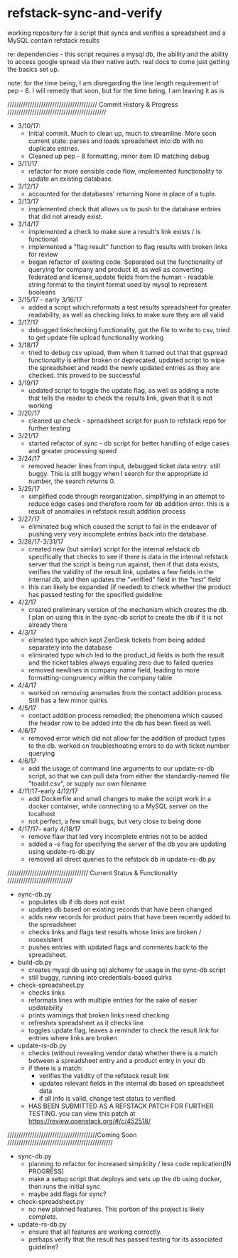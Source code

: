 # refstack-sync-and-verify
working repository for a script that syncs and verifies a spreadsheet and a
MySQL contain refstack results

re: dependencies - this script requires a mysql db, the ability and the ability
to access google spread via their native auth. real docs to come
just getting
the basics set up.

note: for the time being, I am disregarding the line length requirement of
pep - 8. I will remedy that soon, but for the time being, I am leaving it as is

//////////////////////////////////////// Commit History & Progress ////////////////////////////////////////////

* 3/10/17:
    - Initial commit. Much to clean up, much to streamline. More soon
        current state: parses and loads spreadsheet into db with no duplicate
        entries.
    - Cleaned up pep - 8 formatting, minor item ID matching debug
* 3/11/17
    - refactor for more sensible code flow, implemented functionality
        to update an existing database.
* 3/12/17
    - accounted for the databases' returning None in place of a tuple.
* 3/13/17
    - implemented check that allows us to push to the database entries that
        did not already exist.
* 3/14/17
    - implemented a check to make sure a result's link exists / is
        functional
    - implemented a "flag result" function to flag results with broken links for
        review
    - began refactor of existing code. Separated out the functionality of querying
        for company and product id, as well as converting federated and license_update
        fields from the human - readable string format to the tinyint format used by
        mysql to represent booleans
* 3/15/17 - early 3/16/17
    - added a script which reformats a test results spreadsheet for greater
        readability, as well as checking links to make sure they are all valid
* 3/17/17
    - debugged linkchecking functionality, got the file to write to csv, tried to get
        update file upload functionality working
* 3/18/17
    - tried to debug csv upload, then when it turned out that that gspread functionality
        is either broken or deprecated, updated script to wipe the spreadsheet and readd
        the newly updated entries as they are checked. this proved to be successful
* 3/19/17
    - updated script to toggle the update flag, as well as adding a note that tells the
        reader to check the results link, given that it is not working
* 3/20/17
    - cleaned up check - spreadsheet script for push to refstack repo for further testing
* 3/21/17
    - started refactor of sync - db script for better handling of edge cases and greater
        processing speed
* 3/24/17
    - removed header lines from input, debugged ticket data entry. still buggy. This is
        still buggy
        when I search for the appropriate id number, the search returns 0.
* 3/25/17
    - simplified code through reorganization. simplifying in an attempt to reduce edge
        cases and therefore room for db addition error. this is a result of anomalies in
        refstack result addition process
* 3/27/17
    - eliminated bug which caused the script to fail in the endeavor of pushing very
        very incomplete entries back into the database.
* 3/28/17-3/31/17
    - created new (but similar) script for the internal refstack db specifically that checks to
      see if there is data in the internal refstack server that the script is being run against,
      then if that data exists, verifies the validity of the result link, updates a few fields
      in the internal db, and then updates the "verified" field in the "test" field
    - this can likely be expanded (if needed) to check whether the product has passed testing for
      the specified guideline
* 4/2/17
    - created preliminary version of the mechanism which creates the db. I plan on using this in
      the sync-db script to create the db if it is not already there
* 4/3/17
    - elimated typo which kept ZenDesk tickets from being added separately into the database
    - eliminated typo which led to the product_id fields in both the result and the ticket tables
      always equaling zero due to failed queries
    - removed newlines in company name field, leading to more formatting-congruency within the
      company table
* 4/4/17
    - worked on removing anomalies from the contact addition process. Still has a few minor quirks
* 4/5/17
    - contact addition process remedied; the phenomena which caused the header row to be added
      into the db has been fixed as well.
* 4/6/17
    - removed error which did not allow for the addition of product types to the db. worked on
      troubleshooting errors to do with ticket number querying
* 4/6/17
    - add the usage of command line arguments to our update-rs-db script, so that we can pull
      data from either the standardly-named file "toadd.csv", or supply our own filename
* 4/11/17-early 4/12/17
    - add Dockerfile and small changes to make the script work in a docker container, while
      connecting to a MySQL server on the localhost
    - not perfect, a few small bugs, but very close to being done
* 4/17/17- early 4/18/17
    - remove flaw that led very incomplete entries not to be added
    - added a -s flag for specifying the server of the db you are updating using update-rs-db.py
    - removed all direct queries to the refstack db in update-rs-db.py

//////////////////////////////////// Current Status & Functionality /////////////////////////////

* sync-db.py
  - populates db if db does not exist
  - updates db based on existing records that have been changed
  - adds new records for product pairs that have been recently added to the spreadsheet
  - checks links and flags test results whose links are broken / nonexistent
  - pushes entries with updated flags and comments back to the spreadsheet.
* build-db.py
  - creates mysql db using sql alchemy for usage in the sync-db script
  - still buggy, running into credentials-based quirks
* check-spreadsheet.py
  - checks links
  - reformats lines with multiple entries for the sake of easier updatability
  - prints warnings that broken links need checking
  - refreshes spreadsheet as it checks line
  - toggles update flag, leaves a reminder to check the result link for entries where links
        are broken
* update-rs-db.py
  - checks (without revealing vendor data) whether there is a match between a spreadsheet
    entry and a product entry in your db
  - if there is a match:
    * verifies the validity of the refstack result link
    * updates relevant fields in the internal db based on spreadsheet data
    * if all info is valid, change test status to verified
  - HAS BEEN SUBMITTED AS A REFSTACK PATCH FOR FURTHER TESTING. you can view this patch at
    https://review.openstack.org/#/c/452518/

////////////////////////////////////////Coming Soon ///////////////////////////////////////////////

* sync-db.py
  - planning to refactor for increased simplicity / less code replication(IN PROGRESS)
  - make a setup script that deploys and sets up the db using docker, then runs the initial sync
  - maybe add flags for sync?
* check-spreadsheet.py
  - no new planned features. This portion of the project is likely complete.
* update-rs-db.py
  - ensure that all features are working correctly.
  - perhaps verify that the result has passed testing for its associated guideline?
